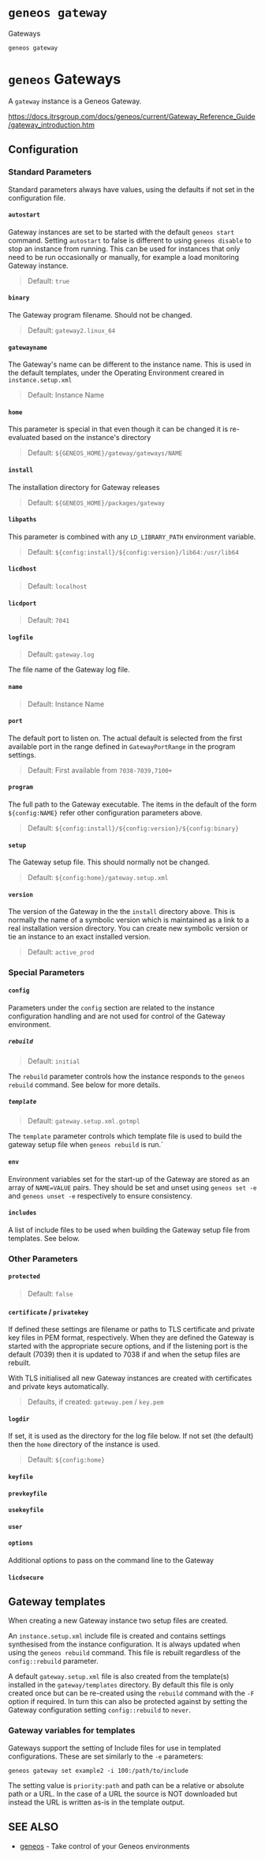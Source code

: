 # `geneos gateway`

Gateways

```text
geneos gateway
```

# `geneos` Gateways

A `gateway` instance is a Geneos Gateway.

<https://docs.itrsgroup.com/docs/geneos/current/Gateway_Reference_Guide/gateway_introduction.htm>

## Configuration

### Standard Parameters

Standard parameters always have values, using the defaults if not set in the configuration file.

#### `autostart`

Gateway instances are set to be started with the default `geneos start` command. Setting `autostart` to false is different to using `geneos disable` to stop an instance from running. This can be used for instances that only need to be run occasionally or manually, for example a load monitoring Gateway instance.

> Default: `true`

#### `binary`

The Gateway program filename. Should not be changed.

> Default: `gateway2.linux_64`

#### `gatewayname`

The Gateway's name can be different to the instance name. This is used in the default templates, under the Operating Environment creared in `instance.setup.xml`

> Default: Instance Name

#### `home`

This parameter is special in that even though it can be changed it is re-evaluated based on the instance's directory

> Default: `${GENEOS_HOME}/gateway/gateways/NAME`  

#### `install`

The installation directory for Gateway releases

> Default: `${GENEOS_HOME}/packages/gateway`
    
#### `libpaths`

This parameter is combined with any `LD_LIBRARY_PATH` environment variable.

> Default: `${config:install}/${config:version}/lib64:/usr/lib64`

#### `licdhost`

> Default: `localhost`

#### `licdport`

> Default: `7041`

#### `logfile`

> Default: `gateway.log`

The file name of the Gateway log file.

#### `name`

> Default: Instance Name

#### `port`

The default port to listen on. The actual default is selected from the first available port in the range defined in `GatewayPortRange` in the program settings.

> Default: First available from `7038-7039,7100+`

#### `program`

The full path to the Gateway executable. The items in the default of the form `${config:NAME}` refer other configuration parameters above.

> Default: `${config:install}/${config:version}/${config:binary}`

#### `setup`

The Gateway setup file. This should normally not be changed.

> Default: `${config:home}/gateway.setup.xml`

#### `version`

The version of the Gateway in the the `install` directory above. This is normally the name of a symbolic version which is maintained as a link to a real installation version directory. You can create new symbolic version or tie an instance to an exact installed version.

> Default: `active_prod`

### Special Parameters

#### `config`

Parameters under the `config` section are related to the instance configuration handling and are not used for control of the Gateway environment.

##### `rebuild`

> Default: `initial`

The `rebuild` parameter controls how the instance responds to the `geneos rebuild` command. See below for more details.

##### `template`

> Default: `gateway.setup.xml.gotmpl`

The `template` parameter controls which template file is used to build the gateway setup file when `geneos rebuild` is run.`

#### `env`

Environment variables set for the start-up of the Gateway are stored as an array of `NAME=VALUE` pairs. They should be set and unset using `geneos set -e` and `geneos unset -e` respectively to ensure consistency.

#### `includes`

A list of include files to be used when building the Gateway setup file from templates. See below.

### Other Parameters

#### `protected`

> Default: `false`

#### `certificate` / `privatekey`

If defined these settings are filename or paths to TLS certificate and private key files in PEM format, respectively. When they are defined the Gateway is started with the appropriate secure options, and if the listening port is the default (7039) then it is updated to 7038 if and when the setup files are rebuilt.
    
With TLS initialised all new Gateway instances are created with certificates and private keys automatically.

> Defaults, if created: `gateway.pem` / `key.pem`

#### `logdir`

If set, it is used as the directory for the log file below. If not set (the default) then the `home` directory of the instance is used.

> Default: `${config:home}`

#### `keyfile`

#### `prevkeyfile`

#### `usekeyfile`

#### `user`

#### `options`

Additional options to pass on the command line to the Gateway

#### `licdsecure`

## Gateway templates

When creating a new Gateway instance two setup files are created.

An `instance.setup.xml` include file is created and contains settings synthesised from the instance configuration. It is always updated when using the `geneos rebuild` command. This file is rebuilt regardless of the `config::rebuild` parameter.

A default `gateway.setup.xml` file is also created from the template(s) installed in the `gateway/templates` directory. By default this file is only created once but can be re-created using the `rebuild` command with the `-F` option if required. In turn this can also be protected against by setting the Gateway configuration setting `config::rebuild` to `never`.

### Gateway variables for templates

Gateways support the setting of Include files for use in templated configurations. These are set similarly to the `-e` parameters:

```text
geneos gateway set example2 -i 100:/path/to/include
```

The setting value is `priority:path` and path can be a relative or absolute path or a URL. In the case of a URL the source is NOT downloaded but instead the URL is written as-is in the template output.

## SEE ALSO

* [geneos](geneos.md)	 - Take control of your Geneos environments

